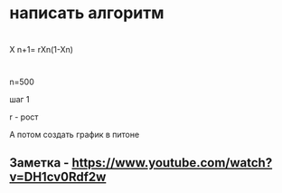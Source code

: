 # написать алгоритм 
#
X n+1= rXn(1-Xn)
#
n=500

шаг 1 

r - рост 


А потом создать график в питоне


## Заметка -  https://www.youtube.com/watch?v=DH1cv0Rdf2w
